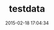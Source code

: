 ---
layout: post
title:  "testdata"
repo:   "jrobertson/testdata"
date:   2015-02-18 17:04:34
gemurl: https://github.com/jrobertson/testdata
---
